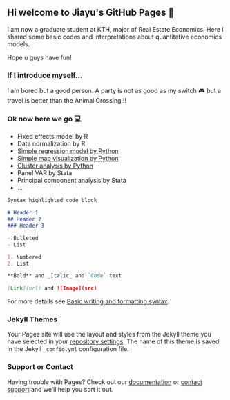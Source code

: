 ## Hi welcome to Jiayu's GitHub Pages 🥳

I am now a graduate student at KTH, major of Real Estate Economics. Here I shared some basic codes and interpretations about quantitative economics models.

Hope u guys have fun!


### If I introduce myself... 
I am bored but a good person. A party is not as good as my switch 🎮 but a travel is better than the Animal Crossing!!!

### Ok now here we go 💻

- Fixed effects model by R
- Data normalization by R
- [Simple regression model by Python](/simple_linear_regression.html)
- [Simple map visualization by Python](/Map_Visualization.html)
- [Cluster analysis by Python](/_Final_Project_Group_35.pdf)
- Panel VAR by Stata
- Principal component analysis by Stata
- ...











```markdown
Syntax highlighted code block

# Header 1
## Header 2
### Header 3

- Bulleted
- List

1. Numbered
2. List

**Bold** and _Italic_ and `Code` text

[Link](url) and ![Image](src)
```

For more details see [Basic writing and formatting syntax](https://docs.github.com/en/github/writing-on-github/getting-started-with-writing-and-formatting-on-github/basic-writing-and-formatting-syntax).

### Jekyll Themes

Your Pages site will use the layout and styles from the Jekyll theme you have selected in your [repository settings](https://github.com/jiayuzzzz/jiayuzzzz.github.io/settings/pages). The name of this theme is saved in the Jekyll `_config.yml` configuration file.

### Support or Contact

Having trouble with Pages? Check out our [documentation](https://docs.github.com/categories/github-pages-basics/) or [contact support](https://support.github.com/contact) and we’ll help you sort it out.
